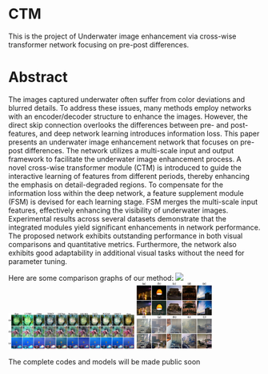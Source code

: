 # CTM
This is the project of Underwater image enhancement via cross-wise transformer network focusing on pre-post differences.

# Abstract 
The images captured underwater often suffer from color deviations and blurred details. To address these issues, many methods employ networks with an encoder/decoder structure to enhance the images. However, the direct skip connection overlooks the differences between pre- and post-features, and deep network learning introduces information loss. This paper presents an underwater image enhancement network that focuses on pre-post differences. The network utilizes a multi-scale input and output framework to facilitate the underwater image enhancement process. A novel cross-wise transformer module (CTM) is introduced to guide the interactive learning of features from different periods, thereby enhancing the emphasis on detail-degraded regions. To compensate for the information loss within the deep network, a feature supplement module (FSM) is devised for each learning stage. FSM merges the multi-scale input features, effectively enhancing the visibility of underwater images. Experimental results across several datasets demonstrate that the integrated modules yield significant enhancements in network performance. The proposed network exhibits outstanding performance in both visual comparisons and quantitative metrics. Furthermore, the network also exhibits good adaptability in additional visual tasks without the need for parameter tuning.

Here are some comparison graphs of our method:
<img src="Figs/ImageNet_compare.jpg" width="50%">
<img src="Figs/UFO_compare.jpg" width="50%">
<img src="Figs/Compare_Others.jpg" width="30%">

The complete codes and models will be made public soon
